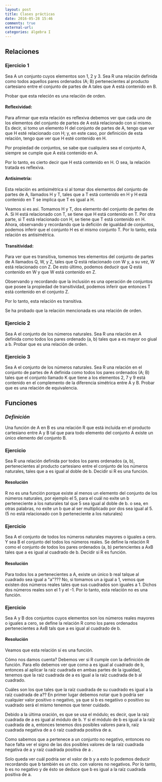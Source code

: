 ```yaml
---
layout: post
title: Clases prácticas
date: 2016-05-28 15:46
comments: true
external-url:
categories: álgebra I
---
```


## Relaciones

### Ejercicio 1
Sea A un conjunto cuyos elementos son 1, 2 y 3. Sea R una relación definida como todos aquellos pares ordenados (A; B) pertenecientes al producto cartesiano entre el conjunto de partes de A tales que A está contenido en B.

Probar que esta releción es una relación de orden.

#### Reflexividad:
Para afirmar que esta relación es reflexiva debemos ver que cada uno de los elementos del conjunto de partes de A
está relacionado con sí mismo. Es decir, si tomo un elemento H del conjunto de partes de A, tengo que ver que H esté relacionado con H; y, en este caso, por definición de esta relación, tengo que ver que H esté contenido en H.

Por propiedad de conjuntos, se sabe que cualquiera sea el conjunto A, siempre se cumple que A está contenido en A.

Por lo tanto, es cierto decir que H está contenido en H. O sea, la relación tratada es reflexiva.

#### Antisimetría:
Esta relación es antisimétrica si al tomar dos elementos del conjunto de partes de A, llamados H y T, tales que a T está contenido en H y H está contenido en T se implica que T es igual a H.

Veamos si es así. Tomamos H y T, dos elemento del conjunto de partes de A. Si H está relacionado con T, se tiene que H está contenido en T. Por otra parte, si T está relacionado con H, se tiene que T está contenido en H. Ahora, observando y recordando que la defición de igualdad de conjuntos, podemos inferir que el conjunto H es el mismo conjunto T. Por lo tanto, esta relación es antisimétrica.

#### Transitividad:
Para ver que es transitiva, tomemos tres elementos del conjunto de partes de A llamados Q, W, y Z, tales que Q está relacionado con W y, a su vez, W está relacionado con Z. De esto último, podemos deducir que Q está contenido en W y que W está contenido en Z.

Observando y recordando que la inclusión es una operación de conjuntos que posee la propiedad de transitividad, podemos inferir que entonces T está contenido en el conjunto Z.

Por lo tanto, esta relación es transitiva.

Se ha probado que la relación mencionada es una relación de orden.

### Ejercicio 2
Sea A el conjunto de los números naturales. Sea R una relación en A definida como todos los pares ordenado (a, b) tales que a es mayor oo giual a b.
Probar que es una relación de orden.

### Ejercicio 3
Sea A el conjunto de los números naturales. Sea R una relación en el conjunto de partes de A definida como todos los pares ordenados (A; B) tales que el conjunto llamado K que tiene a los elementos 2, 7 y 9 está contenido en el complemento de la diferencia simétrica entre A y B. 
Probar que es una relación de equivalencia.

## Funciones

### _Definición_
Una función de A en B es una relación R que está incluída en el producto cartesiano entre A y B tal
que para todo elemento del conjunto A existe un único elemento del conjunto B.

### Ejercicio
Sea R una relación definida por todos los pares ordenados (a, b), pertenecientes al producto cartesiano entre el conjunto de los números naturales, tales que a es igual al doble de b.
Decidir si R es una función.

#### Resolución
R no es una función porque existe al menos un elemento del conjunto de los números naturales, por ejemplo el 5, para el cuál no exite un b perteneciente a los naturales tal que 5 sea igual al doble de b. o sea, en otras palabras, no exite un b que al ser multiplicado por dos sea igual al 5. (5 no está relacionado con b perteneciente a los naturales)

### Ejercicio
Sea A el conjunto de todos los números naturales mayores o iguales a cero. Y sea B el conjunto del todos los números reales. Se define la relación R como el conjunto de todos los pares ordenados (a, b) pertencientes a AxB tales que a es igual al cuadrado de b.
Decidir si R es función. 

#### Resolución
Para todos los a pertenecientes a A, existe un único b real talque al cuadrado sea igual a "a"???
No, si tomamos un a igual a 1, vemos que existen dos números reales tales que sus cuadrados son iguales a 1. Dichos dos números reales son el 1 y el -1. Por lo tanto, esta relación no es una función.

### Ejercicio
Sea A y B dos conjuntos cuyos elementos son los números reales mayores o iguales a cero, se define la relación R como los pares ordenados pertenecientes a AxB tals que a es igual al cuadrado de b. 

#### Resolución

Veamos que esta relación sí es una función.

Cómo nos damos cuenta? 
Debemos ver si R cumple con la definición de función. Para ello debemos ver que como a es igual al cuadrado de b, entonces al aplicar la raíz cuadrada en ambas partes de la igualdad, tenemos que la raíz cuadrada de a es igual a la raíz cuadrada de b al cuadrado.

 Cuáles son los que tales que la raíz cuadrada de su cuadrado es igual a la raíz cuadrada de a?? 
En primer lugar debemos notar que b podría ser cualquier valor positivo o negativo, ya que si b es negatiivo o positivo su vuadrado será el mismo tenemos que tener cuidado. 

Debido a la última oración, es que se usa el módulo; es decir, que la raíz cuadrada de a es igual al módulo de b. Y si el módulo de b es igual a la raíz cuadrada de a, entonces tenemos dos posibles valores para b, raíz cuadrada negativa de a ó raíz cuadrada positiva de a. 

Como sabemos que a pertenece a un conjunto no negativo, entonces no hace falta ver el signo de las dos posibles valores de la raíz cuadrada negativa de a y raíz cuadrada positiva de a . 

Solo queda ver cuál podría ser el valor de b y a esto lo podemos deducir recordando que b también es un cto. con valores no negativos. Por lo tanto, b es no negativo y de ésto se deduce que b es igual a la raíz cuadrada positiva de a.




